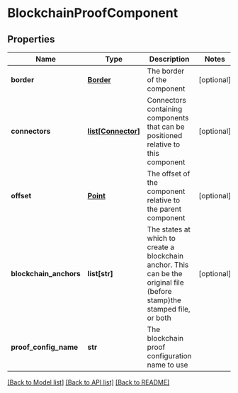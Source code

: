 # BlockchainProofComponent

## Properties
Name | Type | Description | Notes
------------ | ------------- | ------------- | -------------
**border** | [**Border**](Border.md) | The border of the component | [optional] 
**connectors** | [**list[Connector]**](Connector.md) | Connectors containing components that can be positioned relative to this component | [optional] 
**offset** | [**Point**](Point.md) | The offset of the component relative to the parent component | [optional] 
**blockchain_anchors** | **list[str]** | The states at which to create a blockchain anchor. This can be the original file (before stamp)the stamped file, or both | [optional] 
**proof_config_name** | **str** | The blockchain proof configuration name to use | 

[[Back to Model list]](../README.md#documentation-for-models) [[Back to API list]](../README.md#documentation-for-api-endpoints) [[Back to README]](../README.md)


